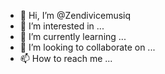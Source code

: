 - 👋 Hi, I’m @Zendivicemusiq
- 👀 I’m interested in ...
- 🌱 I’m currently learning ...
- 💞️ I’m looking to collaborate on ...
- 📫 How to reach me ...

<!---
Zendivicemusiq/Zendivicemusiq is a ✨ special ✨ repository because its `README.md` (this file) appears on your GitHub profile.
You can click the Preview link to take a look at your changes.
--->
